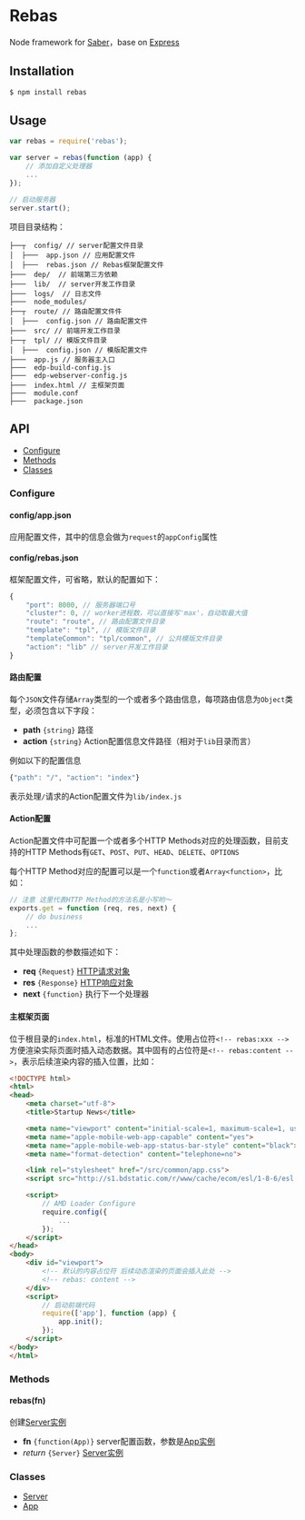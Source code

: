 Rebas
===

Node framework for [Saber](https://github.com/ecomfe/saber)，base on [Express](http://expressjs.com)

## Installation

```sh
$ npm install rebas
```

## Usage

```js
var rebas = require('rebas');

var server = rebas(function (app) {
    // 添加自定义处理器
    ...
});

// 启动服务器
server.start();
```

项目目录结构：
```
├──┬  config/ // server配置文件目录
│  ├───  app.json // 应用配置文件
│  ├───  rebas.json // Rebas框架配置文件
├───  dep/  // 前端第三方依赖
├───  lib/  // server开发工作目录
├───  logs/  // 日志文件
├───  node_modules/
├──┬  route/ // 路由配置文件件
│  ├───  config.json // 路由配置文件
├───  src/ // 前端开发工作目录
├──┬  tpl/ // 模版文件目录
│  ├───  config.json // 模版配置文件
├───  app.js // 服务器主入口
├───  edp-build-config.js
├───  edp-webserver-config.js
├───  index.html // 主框架页面
├───  module.conf
├───  package.json
```

## API

* [Configure](#configure)
* [Methods](#methods)
* [Classes](#classes)

### Configure

#### config/app.json

应用配置文件，其中的信息会做为`request`的`appConfig`属性

#### config/rebas.json

框架配置文件，可省略，默认的配置如下：

```js
{
    "port": 8000, // 服务器端口号
    "cluster": 0, // worker进程数，可以直接写'max'，自动取最大值
    "route": "route", // 路由配置文件目录
    "template": "tpl", // 模版文件目录
    "templateCommon": "tpl/common", // 公共模版文件目录
    "action": "lib" // server开发工作目录
}
```

#### 路由配置

每个`JSON`文件存储`Array`类型的一个或者多个路由信息，每项路由信息为`Object`类型，必须包含以下字段：

* **path** `{string}` 路径
* **action** `{string}` Action配置信息文件路径（相对于`lib`目录而言）

例如以下的配置信息

```js
{"path": "/", "action": "index"}
```

表示处理`/`请求的Action配置文件为`lib/index.js`

#### Action配置

Action配置文件中可配置一个或者多个HTTP Methods对应的处理函数，目前支持的HTTP Methods有`GET`、`POST`、`PUT`、`HEAD`、`DELETE`、`OPTIONS`

每个HTTP Method对应的配置可以是一个`function`或者`Array<function>`，比如：

```js
// 注意 这里代表HTTP Method的方法名是小写哟～
exports.get = function (req, res, next) {
    // do business
    ...
};
```
其中处理函数的参数描述如下：

* **req** `{Request}` [HTTP请求对象](doc/request.md)
* **res** `{Response}` [HTTP响应对象](doc/response.md)
* **next** `{function}` 执行下一个处理器

#### 主框架页面

位于根目录的`index.html`，标准的HTML文件。使用占位符`<!-- rebas:xxx -->`方便渲染实际页面时插入动态数据。其中固有的占位符是`<!-- rebas:content -->`，表示后续渲染内容的插入位置，比如：

```html
<!DOCTYPE html>
<html>
<head>
    <meta charset="utf-8">
    <title>Startup News</title>

    <meta name="viewport" content="initial-scale=1, maximum-scale=1, user-scalable=no">
    <meta name="apple-mobile-web-app-capable" content="yes">
    <meta name="apple-mobile-web-app-status-bar-style" content="black">
    <meta name="format-detection" content="telephone=no">

    <link rel="stylesheet" href="/src/common/app.css">
    <script src="http://s1.bdstatic.com/r/www/cache/ecom/esl/1-8-6/esl.js"></script>

    <script>
        // AMD Loader Configure
        require.config({
            ...
        });
    </script>
</head>
<body>
    <div id="viewport">
        <!-- 默认的内容占位符 后续动态渲染的页面会插入此处 -->
        <!-- rebas: content -->
    </div>
    <script>
        // 启动前端代码
        require(['app'], function (app) {
            app.init();
        });
    </script>
</body>
</html>
```

### Methods

#### rebas(fn)

创建[Server实例](doc/server.md)

* **fn** `{function(App)}` server配置函数，参数是[App实例](doc/app.md)
* _return_ `{Server}` [Server实例](doc/server.md)

### Classes

* [Server](doc/server.md)
* [App](doc/app.md)
